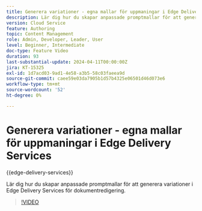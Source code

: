 ```yaml
---
title: Generera variationer - egna mallar för uppmaningar i Edge Delivery Services
description: Lär dig hur du skapar anpassade promptmallar för att generera variationer i Edge Delivery Services för dokumentredigering.
version: Cloud Service
feature: Authoring
topic: Content Management
role: Admin, Developer, Leader, User
level: Beginner, Intermediate
doc-type: Feature Video
duration: 93
last-substantial-update: 2024-04-11T00:00:00Z
jira: KT-15325
exl-id: 1d7acd03-9ad1-4e58-a3b5-58c03faeea9d
source-git-commit: caee59e03da7905b1d57b4325e06501d46d073e6
workflow-type: tm+mt
source-wordcount: '52'
ht-degree: 0%

---
```


# Generera variationer - egna mallar för uppmaningar i Edge Delivery Services

{{edge-delivery-services}}

Lär dig hur du skapar anpassade promptmallar för att generera variationer i Edge Delivery Services för dokumentredigering.

>[!VIDEO](https://video.tv.adobe.com/v/3428316/?learn=on)


